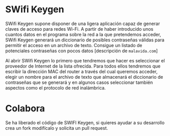# SWifi Keygen

SWifi Keygen supone disponer de una ligera aplicación capaz de generar claves de acceso para redes Wi-Fi. A partir de haber introducido unos cuantos datos en el programa sobre la red a la que pretendemos acceder, SWifi Keygen generará un diccionario de posibles contraseñas válidas para permitir el acceso en un archivo de texto.
Consigue un listado de potenciales contraseñas con pocos datos [descripción de `malavida.com`]

Al abrir SWifi Keygen lo primero que tendremos que hacer es seleccionar el proveedor de Internet de la lista ofrecida. Para todos ellos tendremos que escribir la dirección MAC del router a través del cual queremos acceder, elegir un nombre para el archivo de texto que almacenará el diccionario de contraseñas que se generará y en algunos casos seleccionar también aspectos como el protocolo de red inalámbrica.

# Colabora

Se ha liberado el código de SWIFI Keygen, si quieres ayudar a su desarrollo crea un fork modifícalo y solicita un pull request. 
